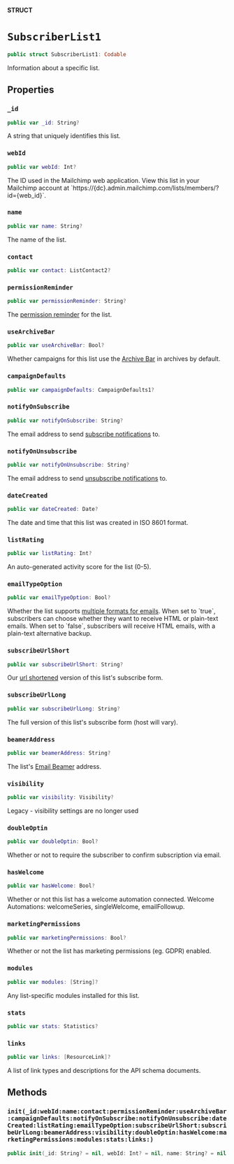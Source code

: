**STRUCT**

# `SubscriberList1`

```swift
public struct SubscriberList1: Codable
```

Information about a specific list.

## Properties
### `_id`

```swift
public var _id: String?
```

A string that uniquely identifies this list.

### `webId`

```swift
public var webId: Int?
```

The ID used in the Mailchimp web application. View this list in your Mailchimp account at &#x60;https://{dc}.admin.mailchimp.com/lists/members/?id&#x3D;{web_id}&#x60;.

### `name`

```swift
public var name: String?
```

The name of the list.

### `contact`

```swift
public var contact: ListContact2?
```

### `permissionReminder`

```swift
public var permissionReminder: String?
```

The [permission reminder](https://mailchimp.com/help/edit-the-permission-reminder/) for the list.

### `useArchiveBar`

```swift
public var useArchiveBar: Bool?
```

Whether campaigns for this list use the [Archive Bar](https://mailchimp.com/help/about-email-campaign-archives-and-pages/) in archives by default.

### `campaignDefaults`

```swift
public var campaignDefaults: CampaignDefaults1?
```

### `notifyOnSubscribe`

```swift
public var notifyOnSubscribe: String?
```

The email address to send [subscribe notifications](https://mailchimp.com/help/change-subscribe-and-unsubscribe-notifications/) to.

### `notifyOnUnsubscribe`

```swift
public var notifyOnUnsubscribe: String?
```

The email address to send [unsubscribe notifications](https://mailchimp.com/help/change-subscribe-and-unsubscribe-notifications/) to.

### `dateCreated`

```swift
public var dateCreated: Date?
```

The date and time that this list was created in ISO 8601 format.

### `listRating`

```swift
public var listRating: Int?
```

An auto-generated activity score for the list (0-5).

### `emailTypeOption`

```swift
public var emailTypeOption: Bool?
```

Whether the list supports [multiple formats for emails](https://mailchimp.com/help/change-audience-name-defaults/). When set to &#x60;true&#x60;, subscribers can choose whether they want to receive HTML or plain-text emails. When set to &#x60;false&#x60;, subscribers will receive HTML emails, with a plain-text alternative backup.

### `subscribeUrlShort`

```swift
public var subscribeUrlShort: String?
```

Our [url shortened](https://mailchimp.com/help/share-your-signup-form/) version of this list&#x27;s subscribe form.

### `subscribeUrlLong`

```swift
public var subscribeUrlLong: String?
```

The full version of this list&#x27;s subscribe form (host will vary).

### `beamerAddress`

```swift
public var beamerAddress: String?
```

The list&#x27;s [Email Beamer](https://mailchimp.com/help/use-email-beamer-to-create-a-campaign/) address.

### `visibility`

```swift
public var visibility: Visibility?
```

Legacy - visibility settings are no longer used

### `doubleOptin`

```swift
public var doubleOptin: Bool?
```

Whether or not to require the subscriber to confirm subscription via email.

### `hasWelcome`

```swift
public var hasWelcome: Bool?
```

Whether or not this list has a welcome automation connected. Welcome Automations: welcomeSeries, singleWelcome, emailFollowup.

### `marketingPermissions`

```swift
public var marketingPermissions: Bool?
```

Whether or not the list has marketing permissions (eg. GDPR) enabled.

### `modules`

```swift
public var modules: [String]?
```

Any list-specific modules installed for this list.

### `stats`

```swift
public var stats: Statistics?
```

### `links`

```swift
public var links: [ResourceLink]?
```

A list of link types and descriptions for the API schema documents.

## Methods
### `init(_id:webId:name:contact:permissionReminder:useArchiveBar:campaignDefaults:notifyOnSubscribe:notifyOnUnsubscribe:dateCreated:listRating:emailTypeOption:subscribeUrlShort:subscribeUrlLong:beamerAddress:visibility:doubleOptin:hasWelcome:marketingPermissions:modules:stats:links:)`

```swift
public init(_id: String? = nil, webId: Int? = nil, name: String? = nil, contact: ListContact2? = nil, permissionReminder: String? = nil, useArchiveBar: Bool? = nil, campaignDefaults: CampaignDefaults1? = nil, notifyOnSubscribe: String? = nil, notifyOnUnsubscribe: String? = nil, dateCreated: Date? = nil, listRating: Int? = nil, emailTypeOption: Bool? = nil, subscribeUrlShort: String? = nil, subscribeUrlLong: String? = nil, beamerAddress: String? = nil, visibility: Visibility? = nil, doubleOptin: Bool? = nil, hasWelcome: Bool? = nil, marketingPermissions: Bool? = nil, modules: [String]? = nil, stats: Statistics? = nil, links: [ResourceLink]? = nil)
```
